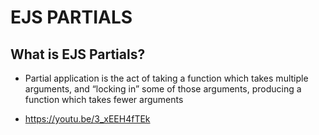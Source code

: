 # EJS PARTIALS



## What is EJS Partials?

- Partial application is the act of taking a function which takes multiple arguments, and “locking in” some of those arguments, producing a function which takes fewer arguments

- https://youtu.be/3_xEEH4fTEk